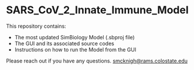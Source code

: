 # SARS_CoV_2_Innate_Immune_Model
This repository contains:
- The most updated SimBiology Model (.sbproj file)
- The GUI and its associated source codes
- Instructions on how to run the Model from the GUI

Please reach out if you have any questions.
smcknigh@rams.colostate.edu
